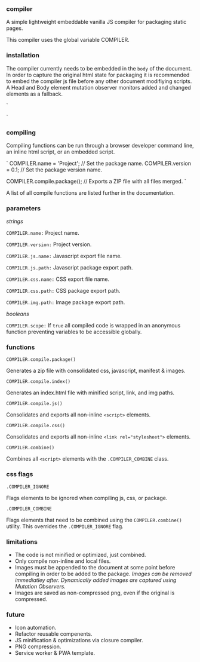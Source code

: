 ### compiler

A simple lightweight embeddable vanilla JS compiler for packaging static pages.

This compiler uses the global variable COMPILER.

### installation

The compiler currently needs to be embedded in the `body` of the document.
In order to capture the original html state for packaging it is recommended to embed the compiler js file before any other document modifiying scripts.
A Head and Body element mutation observer monitors added and changed elements as a fallback.

`<body>

  <script src="compiler.min.js" class="COMPILER_IGNORE"></script>

  <!-- SCRIPTS TO BE COMPILED -->
  
  <script src="lib.js"></script>
  <script src="app.js"></script>

</body>`

### compiling

Compiling functions can be run through a browser developer command line, an inline html script, or an embedded script.

`
COMPILER.name = 'Project'; // Set the package name.
COMPILER.version = 0.1; // Set the package version name.

COMPILER.compile.package(); // Exports a ZIP file with all files merged.
`

A list of all compile functions are listed further in the documentation.

### parameters

*strings*

`COMPILER.name:`      Project name.

`COMPILER.version:`   Project version.

`COMPILER.js.name:`   Javascript export file name.

`COMPILER.js.path:`   Javascript package export path.


`COMPILER.css.name:`  CSS export file name.

`COMPILER.css.path:`  CSS package export path.

`COMPILER.img.path:`  Image package export path.

*booleans*

`COMPILER.scope:`     If `true` all compiled code is wrapped in an anonymous function preventing variables to be accessible globally. 

### functions

`COMPILER.compile.package()`

Generates a zip file with consolidated css, javascript, manifest & images.

`COMPILER.compile.index()`

Generates an index.html file with minified script, link, and img paths.

`COMPILER.compile.js()`

Consolidates and exports all non-inline `<script>` elements.

`COMPILER.compile.css()`

Consolidates and exports all non-inline `<link rel="stylesheet">` elements.

`COMPILER.combine()`

Combines all `<script>` elements with the `.COMPILER_COMBINE` class.

### css flags

`.COMPILER_IGNORE`

Flags elements to be ignored when compiling js, css, or package.

`.COMPILER_COMBINE`

Flags elements that need to be combined using the `COMPILER.combine()` utility. This overrides the `.COMPILER_IGNORE` flag.

### limitations

* The code is not minified or optimized, just combined.
* Only compile non-inline and local files.
* Images must be appended to the document at some point before compiling in order to be added to the package.
*Images can be removed immediatley after. Dynamically added images are captured using Mutation Observers.*
* Images are saved as non-compressed png, even if the original is compressed.

### future

* Icon automation.
* Refactor reusable compenents.
* JS minification & optimizations via closure compiler.
* PNG compression.
* Service worker & PWA template.
